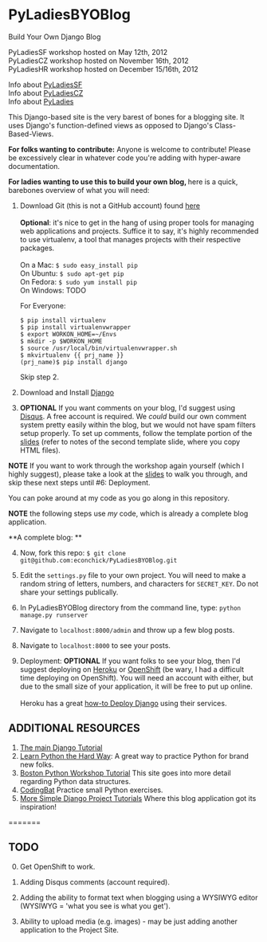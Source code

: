 PyLadiesBYOBlog
===============

Build Your Own Django Blog

PyLadiesSF workshop hosted on May 12th, 2012<br />
PyLadiesCZ workshop hosted on November 16th, 2012<br />
PyLadiesHR workshop hosted on December 15/16th, 2012<br />

Info about [PyLadiesSF](www.meetup.com/PyLadiesSF "PyLadiesSF meetup") <br />
Info about [PyLadiesCZ](www.meetup.com/PyLadiesCZ "PyLadiesCZ meetup")<br />
Info about [PyLadies](www.pyladies.com "PyLadies Main Site")

This Django-based site is the very barest of bones for a blogging site.  It uses Django's function-defined views as opposed to Django's Class-Based-Views.

<b>For folks wanting to contribute:</b> Anyone is welcome to contribute!  Please be excessively clear in whatever code you're adding with hyper-aware documentation.  

<b>For ladies wanting to use this to build your own blog, </b>here is a quick, barebones  overview of what you will need:

1. Download Git (this is not a GitHub account) found [here](http://git-scm.com/downloads "Git Downloads")<br /><br />
	**Optional**: it's nice to get in the hang of using proper tools for managing web applications and projects.  Suffice it to say, it's highly recommended to use virtualenv, a tool that manages projects with their respective packages.<br /><br />
	On a Mac: `$ sudo easy_install pip`<br />
	On Ubuntu: `$ sudo apt-get pip`<br />
	On Fedora: `$ sudo yum install pip`<br />
	On Windows: TODO <br />
	
	For Everyone:
	
	`$ pip install virtualenv` <br />
	`$ pip install virtualenvwrapper` <br />
	`$ export WORKON_HOME=~/Envs` <br />
	`$ mkdir -p $WORKON_HOME` <br />
	`$ source /usr/local/bin/virtualenvwrapper.sh` <br />
	`$ mkvirtualenv {{ prj_name }}` <br />
	`(prj_name)$ pip install django` <br />
	
	Skip step 2.
2. Download and Install [Django](https://www.djangoproject.com/download/ "Django Download")
3. **OPTIONAL** If you want comments on your blog, I'd suggest using [Disqus](http://disqus.com).  A free account is required.  We _could_ build our own comment system pretty easily within the blog, but we would not have spam filters setup properly.  To set up comments, follow the template portion of the [slides](ineedtoputthelinkehere) (refer to notes of the second template slide, where you copy HTML files).

**NOTE** If you want to work through the workshop again yourself (which I highly suggest), please take a look at the [slides](ineedtoputthelinkhere) to walk you through, and skip these next steps until #6: Deployment.  

You can poke around at my code as you go along in this repository. 

**NOTE** the following steps use _my_ code, which is already a complete blog application.  

**A complete blog: **

4. Now, fork this repo: `$ git clone git@github.com:econchick/PyLadiesBYOBlog.git`  

4. Edit the `settings.py` file to your own project.  You will need to make a random string of letters, numbers, and characters for `SECRET_KEY`.  Do not share your settings publically.

5. In PyLadiesBYOBlog directory from the command line, type: `python manage.py runserver`

6. Navigate to `localhost:8000/admin` and throw up a few blog posts.

7. Navigate to `localhost:8000` to see your posts.

8. Deployment: **OPTIONAL**  If you want folks to see your blog, then I'd suggest deploying on [Heroku](http://heroku.com) or [OpenShift](http://openshift.redhat.com) (be wary, I had a difficult time deploying on OpenShift).  You will need an account with either, but due to the small size of your application, it will be free to put up online.  <br /><br />
Heroku has a great [how-to Deploy Django](https://devcenter.heroku.com/articles/django) using their services. 

ADDITIONAL RESOURCES
--------------------
1. [The main Django Tutorial](https://docs.djangoproject.com/en/1.4/intro/tutorial01/)
2. [Learn Python the Hard Way](http://learnpythonthehardway.com): A great way to practice Python for brand new folks.
3. [Boston Python Workshop Tutorial](https://openhatch.org/wiki/Boston_Python_Workshop_6/Friday/Tutorial) This site goes into more detail regarding Python data structures.
4. [CodingBat](http://codingbat.com/python) Practice small Python exercises.
5. [More Simple Django Project Tutorials](http://lightbird.net/dbe/) Where this blog application got its inspiration!

=======


TODO
----

0. Get OpenShift to work.

1. Adding Disqus comments (account required).

3. Adding the ability to format text when blogging using a WYSIWYG editor (WYSIWYG = 'what you see is what you get').

4. Ability to upload media (e.g. images) - may be just adding another application to the Project Site.
